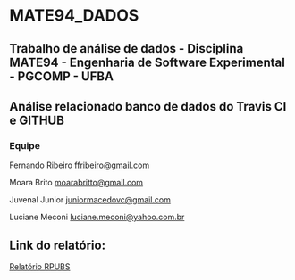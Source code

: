 # MATE94_DADOS

## Trabalho de análise de dados - Disciplina MATE94 - Engenharia de Software Experimental - PGCOMP - UFBA

## Análise relacionado banco de dados do Travis CI e GITHUB

### Equipe

Fernando Ribeiro <ffribeiro@gmail.com>

Moara Brito <moarabritto@gmail.com>

Juvenal Junior <juniormacedovc@gmail.com>

Luciane Meconi <luciane.meconi@yahoo.com.br>

## Link do relatório:

[Relatório RPUBS](http://rpubs.com/Moara/297258)
